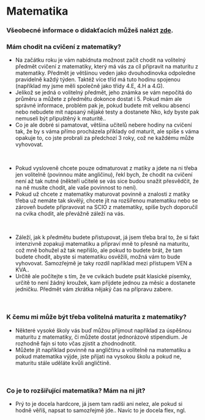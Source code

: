 # Matematika

### Všeobecné informace o didakťacích můžeš nalézt [zde](../FaQ/DIDAKTICKE.md).

### Mám chodit na cvičení z matematiky?
- Na začátku roku je vám nabídnuta možnost začít chodit na volitelný předmět cvičení z matematiky, který má vás za cíl připravit na maturitu z matematiky. Předmět je většinou veden jako dvouhodinovka odpoledne pravidelně každý týden. Taktéž více tříd má tuto hodinu spojenou (například my jsme měli společně jako třídy 4.E, 4.H a 4.G).
- Jelikož se jedná o volitelný předmět, jeho známka se vám nepočítá do průměru a můžete z předmětu dokonce dostat i 5. Pokud mám ale správné informace, problém pak je, pokud budete mít velkou absenci nebo nebudete mít napsaný nějaké testy a dostanete Nko, kdy byste pak nemuseli být připuštěný k maturitě..
- Co je ale dobré si pamatovat, většina učitelů nebere hodiny na cvičení tak, že by s váma přímo procházela příklady od maturit, ale spíše s váma opakuje to, co jste probrali za předchozí 3 roky, což ne každému může vyhovovat.

<br>

- Pokud vysloveně chcete pouze odmaturovat z matiky a jdete na ni třeba jen volitelně (povinnou máte angličinu), řekl bych, že chodit na cvičení není až tak nutné (někteří učitelé se vás sice budou snažit přesvědčit, že na ně musíte chodit, ale vaše povinnost to není).
- Pokud už chcete z matematiky maturovat povinně a znalosti z matiky třeba už nemáte tak skvělý, chcete jít na rozšířenou matematiku nebo se zároveň budete připravovat na SCIO z matematiky, spíše bych doporučil na cvika chodit, ale převážně záleží na vás.

<br>

- Záleží, jak k předmětu budete přistupovat, já jsem třeba bral to, že si fakt intenzivně zopakuji matematiku a připraví mně to přesně na maturitu, což mně bohužel až tak nepřišlo, ale pokud to budete brát, že tam budete chodit, abyste si matematiku osvěžili, možná vám to bude vyhovovat. Samozřejmě je taky rozdíl například mezi přístupem VEN a KVA..
- Určitě ale počítejte s tím, že ve cvikách budete psát klasické písemky, určitě to není žádný kroužek, kam přijdete jednou za měsíc a dostanete jedničku. Předmět vám zkrátka nějaký čas na přípravu zabere.

<br>

### K čemu mi může být třeba volitelná maturita z matematiky?
- Některé vysoké školy vás buď můžou přijmout například za úspěšnou maturitu z matematiky, či můžete dostat jednorázové stipendium. Je rozhodně fajn si toto včas zjistit a zhodnodnotit.
- Můžete jít například povinně na angličtinu a volitelně na matematiku a pokud matematika výjde, jste přijati na vysokou školu a pokud ne, maturitu stále uděláte kvůli angličtině.

<br>

### Co je to rozšiřující matematika? Mám na ni jít?
- Prý to je docela hardcore, já jsem tam radši ani nelez, ale pokud si hodně věříš, napsat to samozřejmě jde.. Navíc to je docela flex, ngl.